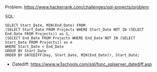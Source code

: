 Problem: https://www.hackerrank.com/challenges/sql-projects/problem

SQL:

```
SELECT Start_Date, MIN(End_Date) FROM
(SELECT Start_Date FROM Projects WHERE Start_Date NOT IN (SELECT End_Date FROM Projects)) as S,
(SELECT End_Date FROM Projects WHERE End_Date NOT IN (SELECT Start_Date FROM Projects)) as e 
WHERE Start_Date < End_Date
GROUP BY Start_Date
ORDER BY DATEDIFF(Day, Start_Date, MIN(End_Date)), Start_Date;
```

- Datediff: https://www.w3schools.com/sql/func_sqlserver_datediff.asp

